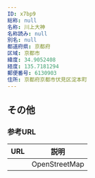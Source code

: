 ```yaml
---
ID: x7bp9
総称: null
名称: 川上大神
名称読み: null
別名: null
都道府県: 京都府
区域: 京都市
緯度: 34.9052408
経度: 135.7181294
郵便番号: 6130903
住所: 京都府京都市伏見区淀本町
---
```


## その他

### 参考URL

| URL | 説明          |
| --- | ------------- |
|     | OpenStreetMap |
